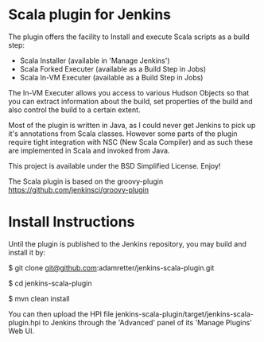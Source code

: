 Scala plugin for Jenkins
========================

The plugin offers the facility to Install and execute Scala scripts as a build step:

* Scala Installer (available in 'Manage Jenkins')
* Scala Forked Executer (available as a Build Step in Jobs)
* Scala In-VM Executer (available as a Build Step in Jobs)

The In-VM Executer allows you access to various Hudson Objects so that you can extract information about the build, set properties of the build and also control the build to a certain extent.

Most of the plugin is written in Java, as I could never get Jenkins to pick up it's annotations from Scala classes. However some parts of the plugin require tight integration with NSC (New Scala Compiler) and as such these are implemented in Scala and invoked from Java.

This project is available under the BSD Simplified License. Enjoy!

The Scala plugin is based on the groovy-plugin https://github.com/jenkinsci/groovy-plugin

Install Instructions
====================
Until the plugin is published to the Jenkins repository, you may build and install it by:

$ git clone git@github.com:adamretter/jenkins-scala-plugin.git

$ cd jenkins-scala-plugin

$ mvn clean install

You can then upload the HPI file jenkins-scala-plugin/target/jenkins-scala-plugin.hpi to Jenkins through the 'Advanced' panel of its 'Manage Plugins' Web UI.
